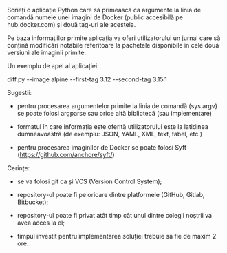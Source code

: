 Scrieți o aplicație Python care să primească ca argumente la linia de comandă numele unei imagini de Docker (public accesibilă pe hub.docker.com) și două tag-uri ale acesteia. 


Pe baza informațiilor primite aplicația va oferi utilizatorului un jurnal care să conțină modificări notabile referitoare la pachetele disponibile în cele două versiuni ale imaginii primite. 

 


Un exemplu de apel al aplicației: 


diff.py --image alpine --first-tag 3.12 --second-tag 3.15.1 

 


Sugestii: 


- pentru procesarea argumentelor primite la linia de comandă (sys.argv) se poate folosi argparse sau orice altă bibliotecă (sau implementare) 


- formatul în care informația este oferită utilizatorului este la latidinea dumneavoastră (de exemplu: JSON, YAML, XML, text, tabel, etc.) 


- pentru procesarea imaginilor de Docker se poate folosi Syft (https://github.com/anchore/syft/) 


 

Cerințe: 


- se va folosi git ca și VCS (Version Control System); 


- repository-ul poate fi pe oricare dintre platformele (GitHub, Gitlab, Bitbucket); 


- repository-ul poate fi privat atât timp cât unul dintre colegii noștrii va avea acces la el; 


- timpul investit pentru implementarea soluției trebuie să fie de maxim 2 ore. 